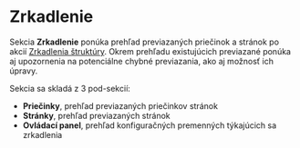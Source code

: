 # Zrkadlenie

Sekcia **Zrkadlenie** ponúka prehľad previazaných priečinok a stránok po akcií [Zrkadlenia štruktúry](../../apps/docmirroring/README.md). Okrem prehľadu existujúcich previazané ponúka aj upozornenia na potenciálne chybné previazania, ako aj možnosť ich úpravy.

Sekcia sa skladá z 3 pod-sekcií:

- **Priečinky**, prehľad previazaných priečinkov stránok
- **Stránky**, prehľad previazaných stránok
- **Ovládací panel**, prehľad konfiguračných premenných týkajúcich sa zrkadlenia